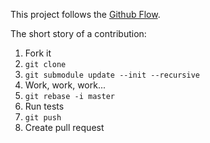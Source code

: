 This project follows the [Github Flow](https://guides.github.com/introduction/flow/).

The short story of a contribution:

1. Fork it
2. `git clone`
3. `git submodule update --init --recursive`
4. Work, work, work...
5. `git rebase -i master`
6. Run tests
7. `git push`
8. Create pull request